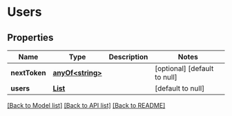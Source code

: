 # Users
## Properties

Name | Type | Description | Notes
------------ | ------------- | ------------- | -------------
**nextToken** | [**anyOf&lt;string&gt;**](anyOf&lt;string&gt;.md) |  | [optional] [default to null]
**users** | [**List**](Users_users.md) |  | [default to null]

[[Back to Model list]](../README.md#documentation-for-models) [[Back to API list]](../README.md#documentation-for-api-endpoints) [[Back to README]](../README.md)

